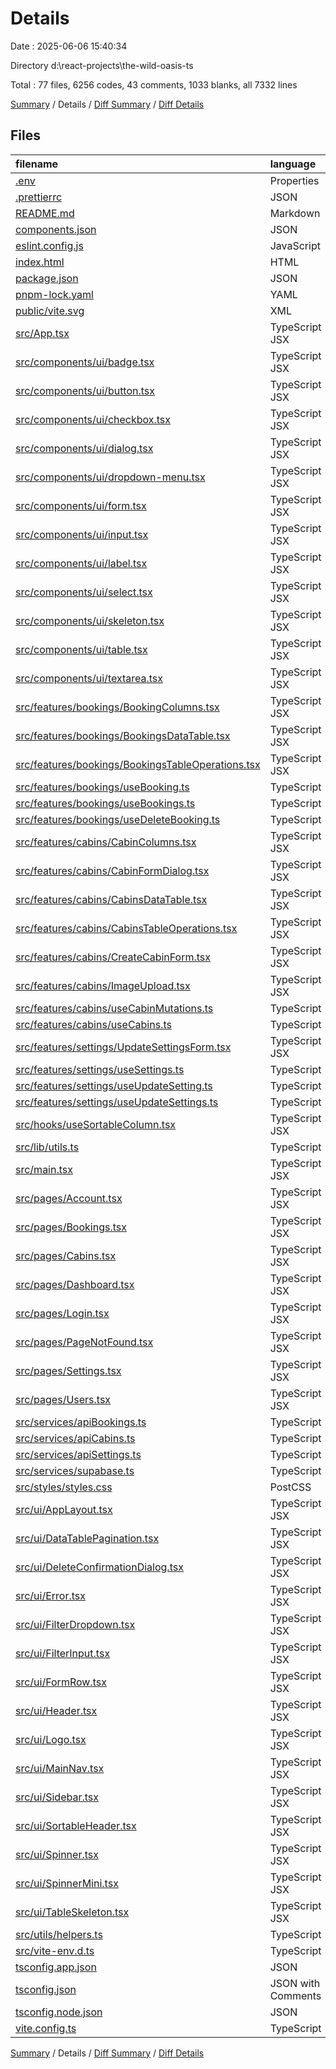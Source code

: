 # Details

Date : 2025-06-06 15:40:34

Directory d:\\react-projects\\the-wild-oasis-ts

Total : 77 files,  6256 codes, 43 comments, 1033 blanks, all 7332 lines

[Summary](results.md) / Details / [Diff Summary](diff.md) / [Diff Details](diff-details.md)

## Files
| filename | language | code | comment | blank | total |
| :--- | :--- | ---: | ---: | ---: | ---: |
| [.env](/.env) | Properties | 2 | 0 | 1 | 3 |
| [.prettierrc](/.prettierrc) | JSON | 3 | 0 | 1 | 4 |
| [README.md](/README.md) | Markdown | 45 | 0 | 10 | 55 |
| [components.json](/components.json) | JSON | 21 | 0 | 0 | 21 |
| [eslint.config.js](/eslint.config.js) | JavaScript | 45 | 0 | 4 | 49 |
| [index.html](/index.html) | HTML | 20 | 2 | 1 | 23 |
| [package.json](/package.json) | JSON | 57 | 0 | 1 | 58 |
| [pnpm-lock.yaml](/pnpm-lock.yaml) | YAML | 2,730 | 0 | 634 | 3,364 |
| [public/vite.svg](/public/vite.svg) | XML | 1 | 0 | 0 | 1 |
| [src/App.tsx](/src/App.tsx) | TypeScript JSX | 63 | 0 | 4 | 67 |
| [src/components/ui/badge.tsx](/src/components/ui/badge.tsx) | TypeScript JSX | 41 | 0 | 6 | 47 |
| [src/components/ui/button.tsx](/src/components/ui/button.tsx) | TypeScript JSX | 54 | 0 | 6 | 60 |
| [src/components/ui/checkbox.tsx](/src/components/ui/checkbox.tsx) | TypeScript JSX | 27 | 0 | 4 | 31 |
| [src/components/ui/dialog.tsx](/src/components/ui/dialog.tsx) | TypeScript JSX | 121 | 0 | 13 | 134 |
| [src/components/ui/dropdown-menu.tsx](/src/components/ui/dropdown-menu.tsx) | TypeScript JSX | 238 | 0 | 18 | 256 |
| [src/components/ui/form.tsx](/src/components/ui/form.tsx) | TypeScript JSX | 142 | 0 | 24 | 166 |
| [src/components/ui/input.tsx](/src/components/ui/input.tsx) | TypeScript JSX | 18 | 0 | 4 | 22 |
| [src/components/ui/label.tsx](/src/components/ui/label.tsx) | TypeScript JSX | 19 | 0 | 4 | 23 |
| [src/components/ui/select.tsx](/src/components/ui/select.tsx) | TypeScript JSX | 171 | 0 | 13 | 184 |
| [src/components/ui/skeleton.tsx](/src/components/ui/skeleton.tsx) | TypeScript JSX | 11 | 0 | 3 | 14 |
| [src/components/ui/table.tsx](/src/components/ui/table.tsx) | TypeScript JSX | 104 | 0 | 11 | 115 |
| [src/components/ui/textarea.tsx](/src/components/ui/textarea.tsx) | TypeScript JSX | 15 | 0 | 4 | 19 |
| [src/features/bookings/BookingColumns.tsx](/src/features/bookings/BookingColumns.tsx) | TypeScript JSX | 155 | 0 | 9 | 164 |
| [src/features/bookings/BookingsDataTable.tsx](/src/features/bookings/BookingsDataTable.tsx) | TypeScript JSX | 119 | 1 | 12 | 132 |
| [src/features/bookings/BookingsTableOperations.tsx](/src/features/bookings/BookingsTableOperations.tsx) | TypeScript JSX | 29 | 0 | 2 | 31 |
| [src/features/bookings/useBooking.ts](/src/features/bookings/useBooking.ts) | TypeScript | 13 | 0 | 2 | 15 |
| [src/features/bookings/useBookings.ts](/src/features/bookings/useBookings.ts) | TypeScript | 20 | 5 | 6 | 31 |
| [src/features/bookings/useDeleteBooking.ts](/src/features/bookings/useDeleteBooking.ts) | TypeScript | 0 | 0 | 1 | 1 |
| [src/features/cabins/CabinColumns.tsx](/src/features/cabins/CabinColumns.tsx) | TypeScript JSX | 218 | 0 | 11 | 229 |
| [src/features/cabins/CabinFormDialog.tsx](/src/features/cabins/CabinFormDialog.tsx) | TypeScript JSX | 44 | 0 | 4 | 48 |
| [src/features/cabins/CabinsDataTable.tsx](/src/features/cabins/CabinsDataTable.tsx) | TypeScript JSX | 124 | 1 | 13 | 138 |
| [src/features/cabins/CabinsTableOperations.tsx](/src/features/cabins/CabinsTableOperations.tsx) | TypeScript JSX | 28 | 0 | 2 | 30 |
| [src/features/cabins/CreateCabinForm.tsx](/src/features/cabins/CreateCabinForm.tsx) | TypeScript JSX | 218 | 9 | 18 | 245 |
| [src/features/cabins/ImageUpload.tsx](/src/features/cabins/ImageUpload.tsx) | TypeScript JSX | 86 | 2 | 6 | 94 |
| [src/features/cabins/useCabinMutations.ts](/src/features/cabins/useCabinMutations.ts) | TypeScript | 38 | 0 | 7 | 45 |
| [src/features/cabins/useCabins.ts](/src/features/cabins/useCabins.ts) | TypeScript | 18 | 0 | 3 | 21 |
| [src/features/settings/UpdateSettingsForm.tsx](/src/features/settings/UpdateSettingsForm.tsx) | TypeScript JSX | 94 | 2 | 15 | 111 |
| [src/features/settings/useSettings.ts](/src/features/settings/useSettings.ts) | TypeScript | 16 | 0 | 3 | 19 |
| [src/features/settings/useUpdateSetting.ts](/src/features/settings/useUpdateSetting.ts) | TypeScript | 15 | 0 | 3 | 18 |
| [src/features/settings/useUpdateSettings.ts](/src/features/settings/useUpdateSettings.ts) | TypeScript | 15 | 0 | 3 | 18 |
| [src/hooks/useSortableColumn.tsx](/src/hooks/useSortableColumn.tsx) | TypeScript JSX | 32 | 4 | 9 | 45 |
| [src/lib/utils.ts](/src/lib/utils.ts) | TypeScript | 5 | 0 | 2 | 7 |
| [src/main.tsx](/src/main.tsx) | TypeScript JSX | 8 | 0 | 2 | 10 |
| [src/pages/Account.tsx](/src/pages/Account.tsx) | TypeScript JSX | 3 | 0 | 1 | 4 |
| [src/pages/Bookings.tsx](/src/pages/Bookings.tsx) | TypeScript JSX | 17 | 0 | 3 | 20 |
| [src/pages/Cabins.tsx](/src/pages/Cabins.tsx) | TypeScript JSX | 30 | 0 | 5 | 35 |
| [src/pages/Dashboard.tsx](/src/pages/Dashboard.tsx) | TypeScript JSX | 9 | 0 | 2 | 11 |
| [src/pages/Login.tsx](/src/pages/Login.tsx) | TypeScript JSX | 3 | 0 | 1 | 4 |
| [src/pages/PageNotFound.tsx](/src/pages/PageNotFound.tsx) | TypeScript JSX | 3 | 0 | 1 | 4 |
| [src/pages/Settings.tsx](/src/pages/Settings.tsx) | TypeScript JSX | 11 | 0 | 2 | 13 |
| [src/pages/Users.tsx](/src/pages/Users.tsx) | TypeScript JSX | 3 | 0 | 1 | 4 |
| [src/services/apiBookings.ts](/src/services/apiBookings.ts) | TypeScript | 45 | 0 | 9 | 54 |
| [src/services/apiCabins.ts](/src/services/apiCabins.ts) | TypeScript | 76 | 8 | 22 | 106 |
| [src/services/apiSettings.ts](/src/services/apiSettings.ts) | TypeScript | 27 | 0 | 7 | 34 |
| [src/services/supabase.ts](/src/services/supabase.ts) | TypeScript | 6 | 0 | 5 | 11 |
| [src/styles/styles.css](/src/styles/styles.css) | PostCSS | 166 | 0 | 9 | 175 |
| [src/ui/AppLayout.tsx](/src/ui/AppLayout.tsx) | TypeScript JSX | 16 | 0 | 2 | 18 |
| [src/ui/DataTablePagination.tsx](/src/ui/DataTablePagination.tsx) | TypeScript JSX | 135 | 2 | 11 | 148 |
| [src/ui/DeleteConfirmationDialog.tsx](/src/ui/DeleteConfirmationDialog.tsx) | TypeScript JSX | 52 | 0 | 3 | 55 |
| [src/ui/Error.tsx](/src/ui/Error.tsx) | TypeScript JSX | 3 | 0 | 1 | 4 |
| [src/ui/FilterDropdown.tsx](/src/ui/FilterDropdown.tsx) | TypeScript JSX | 65 | 0 | 8 | 73 |
| [src/ui/FilterInput.tsx](/src/ui/FilterInput.tsx) | TypeScript JSX | 40 | 2 | 7 | 49 |
| [src/ui/FormRow.tsx](/src/ui/FormRow.tsx) | TypeScript JSX | 36 | 0 | 3 | 39 |
| [src/ui/Header.tsx](/src/ui/Header.tsx) | TypeScript JSX | 5 | 0 | 1 | 6 |
| [src/ui/Logo.tsx](/src/ui/Logo.tsx) | TypeScript JSX | 11 | 0 | 1 | 12 |
| [src/ui/MainNav.tsx](/src/ui/MainNav.tsx) | TypeScript JSX | 87 | 0 | 2 | 89 |
| [src/ui/Sidebar.tsx](/src/ui/Sidebar.tsx) | TypeScript JSX | 10 | 0 | 2 | 12 |
| [src/ui/SortableHeader.tsx](/src/ui/SortableHeader.tsx) | TypeScript JSX | 30 | 0 | 7 | 37 |
| [src/ui/Spinner.tsx](/src/ui/Spinner.tsx) | TypeScript JSX | 8 | 0 | 1 | 9 |
| [src/ui/SpinnerMini.tsx](/src/ui/SpinnerMini.tsx) | TypeScript JSX | 9 | 0 | 2 | 11 |
| [src/ui/TableSkeleton.tsx](/src/ui/TableSkeleton.tsx) | TypeScript JSX | 21 | 0 | 2 | 23 |
| [src/utils/helpers.ts](/src/utils/helpers.ts) | TypeScript | 11 | 0 | 3 | 14 |
| [src/vite-env.d.ts](/src/vite-env.d.ts) | TypeScript | 0 | 1 | 1 | 2 |
| [tsconfig.app.json](/tsconfig.app.json) | JSON | 26 | 2 | 3 | 31 |
| [tsconfig.json](/tsconfig.json) | JSON with Comments | 13 | 0 | 1 | 14 |
| [tsconfig.node.json](/tsconfig.node.json) | JSON | 20 | 2 | 3 | 25 |
| [vite.config.ts](/vite.config.ts) | TypeScript | 16 | 0 | 2 | 18 |

[Summary](results.md) / Details / [Diff Summary](diff.md) / [Diff Details](diff-details.md)